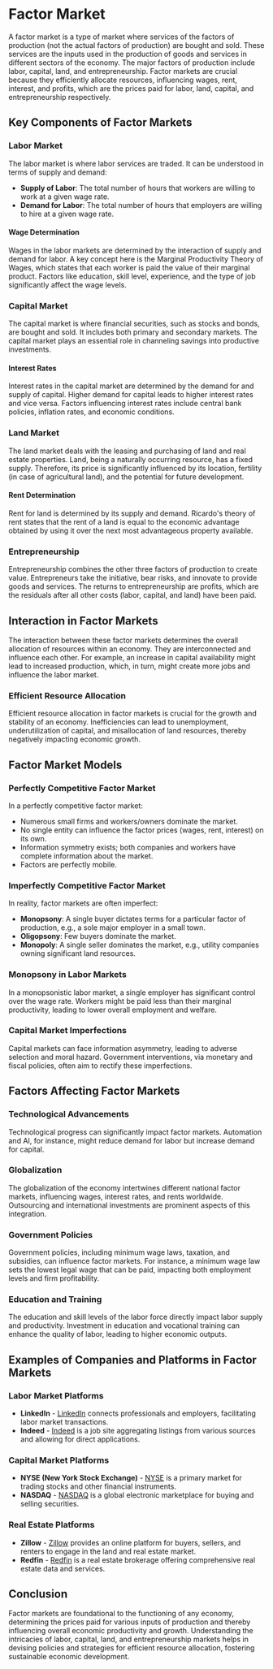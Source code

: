 # Factor Market

A factor market is a type of market where services of the factors of production (not the actual factors of production) are bought and sold. These services are the inputs used in the production of goods and services in different sectors of the economy. The major factors of production include labor, capital, land, and entrepreneurship. Factor markets are crucial because they efficiently allocate resources, influencing wages, rent, interest, and profits, which are the prices paid for labor, land, capital, and entrepreneurship respectively.

## Key Components of Factor Markets

### Labor Market

The labor market is where labor services are traded. It can be understood in terms of supply and demand:
- **Supply of Labor**: The total number of hours that workers are willing to work at a given wage rate.
- **Demand for Labor**: The total number of hours that employers are willing to hire at a given wage rate.

#### Wage Determination
Wages in the labor markets are determined by the interaction of supply and demand for labor. A key concept here is the Marginal Productivity Theory of Wages, which states that each worker is paid the value of their marginal product. Factors like education, skill level, experience, and the type of job significantly affect the wage levels.

### Capital Market

The capital market is where financial securities, such as stocks and bonds, are bought and sold. It includes both primary and secondary markets. The capital market plays an essential role in channeling savings into productive investments.

#### Interest Rates
Interest rates in the capital market are determined by the demand for and supply of capital. Higher demand for capital leads to higher interest rates and vice versa. Factors influencing interest rates include central bank policies, inflation rates, and economic conditions.

### Land Market

The land market deals with the leasing and purchasing of land and real estate properties. Land, being a naturally occurring resource, has a fixed supply. Therefore, its price is significantly influenced by its location, fertility (in case of agricultural land), and the potential for future development.

#### Rent Determination
Rent for land is determined by its supply and demand. Ricardo's theory of rent states that the rent of a land is equal to the economic advantage obtained by using it over the next most advantageous property available.

### Entrepreneurship

Entrepreneurship combines the other three factors of production to create value. Entrepreneurs take the initiative, bear risks, and innovate to provide goods and services. The returns to entrepreneurship are profits, which are the residuals after all other costs (labor, capital, and land) have been paid.

## Interaction in Factor Markets

The interaction between these factor markets determines the overall allocation of resources within an economy. They are interconnected and influence each other. For example, an increase in capital availability might lead to increased production, which, in turn, might create more jobs and influence the labor market.

### Efficient Resource Allocation

Efficient resource allocation in factor markets is crucial for the growth and stability of an economy. Inefficiencies can lead to unemployment, underutilization of capital, and misallocation of land resources, thereby negatively impacting economic growth.

## Factor Market Models

### Perfectly Competitive Factor Market

In a perfectly competitive factor market:
- Numerous small firms and workers/owners dominate the market.
- No single entity can influence the factor prices (wages, rent, interest) on its own.
- Information symmetry exists; both companies and workers have complete information about the market.
- Factors are perfectly mobile.

### Imperfectly Competitive Factor Market

In reality, factor markets are often imperfect:
- **Monopsony**: A single buyer dictates terms for a particular factor of production, e.g., a sole major employer in a small town.
- **Oligopsony**: Few buyers dominate the market.
- **Monopoly**: A single seller dominates the market, e.g., utility companies owning significant land resources.

### Monopsony in Labor Markets

In a monopsonistic labor market, a single employer has significant control over the wage rate. Workers might be paid less than their marginal productivity, leading to lower overall employment and welfare.

### Capital Market Imperfections

Capital markets can face information asymmetry, leading to adverse selection and moral hazard. Government interventions, via monetary and fiscal policies, often aim to rectify these imperfections.

## Factors Affecting Factor Markets

### Technological Advancements

Technological progress can significantly impact factor markets. Automation and AI, for instance, might reduce demand for labor but increase demand for capital.

### Globalization

The globalization of the economy intertwines different national factor markets, influencing wages, interest rates, and rents worldwide. Outsourcing and international investments are prominent aspects of this integration.

### Government Policies

Government policies, including minimum wage laws, taxation, and subsidies, can influence factor markets. For instance, a minimum wage law sets the lowest legal wage that can be paid, impacting both employment levels and firm profitability.

### Education and Training

The education and skill levels of the labor force directly impact labor supply and productivity. Investment in education and vocational training can enhance the quality of labor, leading to higher economic outputs.

## Examples of Companies and Platforms in Factor Markets

### Labor Market Platforms

- **LinkedIn** - [LinkedIn](https://www.linkedin.com) connects professionals and employers, facilitating labor market transactions.
- **Indeed** - [Indeed](https://www.indeed.com) is a job site aggregating listings from various sources and allowing for direct applications.

### Capital Market Platforms

- **NYSE (New York Stock Exchange)** - [NYSE](https://www.nyse.com) is a primary market for trading stocks and other financial instruments.
- **NASDAQ** - [NASDAQ](https://www.nasdaq.com) is a global electronic marketplace for buying and selling securities.

### Real Estate Platforms

- **Zillow** - [Zillow](https://www.zillow.com) provides an online platform for buyers, sellers, and renters to engage in the land and real estate market.
- **Redfin** - [Redfin](https://www.redfin.com) is a real estate brokerage offering comprehensive real estate data and services.

## Conclusion

Factor markets are foundational to the functioning of any economy, determining the prices paid for various inputs of production and thereby influencing overall economic productivity and growth. Understanding the intricacies of labor, capital, land, and entrepreneurship markets helps in devising policies and strategies for efficient resource allocation, fostering sustainable economic development.
